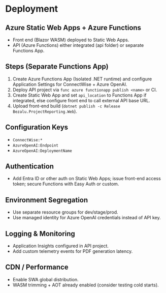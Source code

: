 # Deployment

## Azure Static Web Apps + Azure Functions
- Front end (Blazor WASM) deployed to Static Web Apps.
- API (Azure Functions) either integrated (api folder) or separate Functions App.

## Steps (Separate Functions App)
1. Create Azure Functions App (Isolated .NET runtime) and configure Application Settings for ConnectWise + Azure OpenAI.
2. Deploy API project via `func azure functionapp publish <name>` or CI.
3. Create Static Web App and set `api_location` to Functions App if integrated, else configure front end to call external API base URL.
4. Upload front-end build (`dotnet publish -c Release Bezalu.ProjectReporting.Web`).

## Configuration Keys
- `ConnectWise:*`
- `AzureOpenAI:Endpoint`
- `AzureOpenAI:DeploymentName`

## Authentication
- Add Entra ID or other auth on Static Web Apps; issue front-end access token; secure Functions with Easy Auth or custom.

## Environment Segregation
- Use separate resource groups for dev/stage/prod.
- Use managed identity for Azure OpenAI credentials instead of API key.

## Logging & Monitoring
- Application Insights configured in API project.
- Add custom telemetry events for PDF generation latency.

## CDN / Performance
- Enable SWA global distribution.
- WASM trimming + AOT already enabled (consider testing cold starts).
